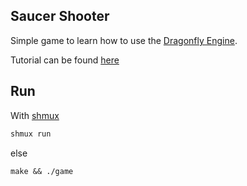 Saucer Shooter
---

Simple game to learn how to use the [Dragonfly Engine](https://dragonfly.wpi.edu).

Tutorial can be found [here](https://dragonfly.wpi.edu/tutorial/index.html)

## Run

With [shmux](https://github.com/shikaan/shmux)

```sh
shmux run
```

else

```
make && ./game
```